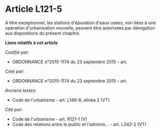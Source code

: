 # Article L121-5

A titre exceptionnel, les stations d'épuration d'eaux usées, non liées à une opération d'urbanisation nouvelle, peuvent être
autorisées par dérogation aux dispositions du présent chapitre.

**Liens relatifs à cet article**

_Codifié par_:

  - ORDONNANCE n°2015-1174 du 23 septembre 2015 - art.

_Créé par_:

  - ORDONNANCE n°2015-1174 du 23 septembre 2015 - art.

_Anciens textes_:

  - Code de l'urbanisme - art. L146-8, alinéa 2 (VT)

_Cité par_:

  - Code de l'urbanisme - art. R121-1 (V)
  - Code des relations entre le public et l'adminis... - art. L342-2 (VT)
